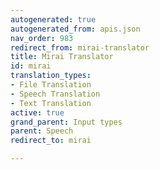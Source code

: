 ```yaml
---
autogenerated: true
autogenerated_from: apis.json
nav_order: 983
redirect_from: mirai-translator
title: Mirai Translator
id: mirai
translation_types:
- File Translation
- Speech Translation
- Text Translation
active: true
grand_parent: Input types
parent: Speech
redirect_to: mirai

---
```


